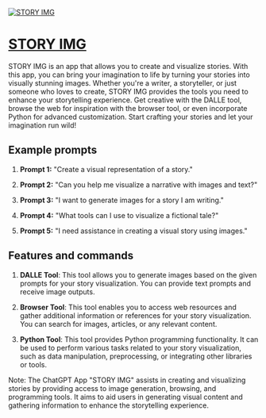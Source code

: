 [![STORY IMG](https://files.oaiusercontent.com/file-ZDCKrxCG0PBzHqdYhIxQaIhq?se=2123-10-16T07%3A24%3A51Z&sp=r&sv=2021-08-06&sr=b&rscc=max-age%3D31536000%2C%20immutable&rscd=attachment%3B%20filename%3Dd676e71e-8693-4f61-afea-39f3f86d4055.png&sig=HHAP0T4FMi4m%2BUyRjvaFLFt7y64kQ5qwToeg3ViX3Q8%3D)](https://chat.openai.com/g/g-48nZNN1T6-story-img)

# [STORY IMG](https://chat.openai.com/g/g-48nZNN1T6-story-img)

STORY IMG is an app that allows you to create and visualize stories. With this app, you can bring your imagination to life by turning your stories into visually stunning images. Whether you're a writer, a storyteller, or just someone who loves to create, STORY IMG provides the tools you need to enhance your storytelling experience. Get creative with the DALLE tool, browse the web for inspiration with the browser tool, or even incorporate Python for advanced customization. Start crafting your stories and let your imagination run wild!

## Example prompts

1. **Prompt 1:** "Create a visual representation of a story."

2. **Prompt 2:** "Can you help me visualize a narrative with images and text?"

3. **Prompt 3:** "I want to generate images for a story I am writing."

4. **Prompt 4:** "What tools can I use to visualize a fictional tale?"

5. **Prompt 5:** "I need assistance in creating a visual story using images."

## Features and commands

1. **DALLE Tool**: This tool allows you to generate images based on the given prompts for your story visualization. You can provide text prompts and receive image outputs.

2. **Browser Tool**: This tool enables you to access web resources and gather additional information or references for your story visualization. You can search for images, articles, or any relevant content.

3. **Python Tool**: This tool provides Python programming functionality. It can be used to perform various tasks related to your story visualization, such as data manipulation, preprocessing, or integrating other libraries or tools.

Note: The ChatGPT App "STORY IMG" assists in creating and visualizing stories by providing access to image generation, browsing, and programming tools. It aims to aid users in generating visual content and gathering information to enhance the storytelling experience.